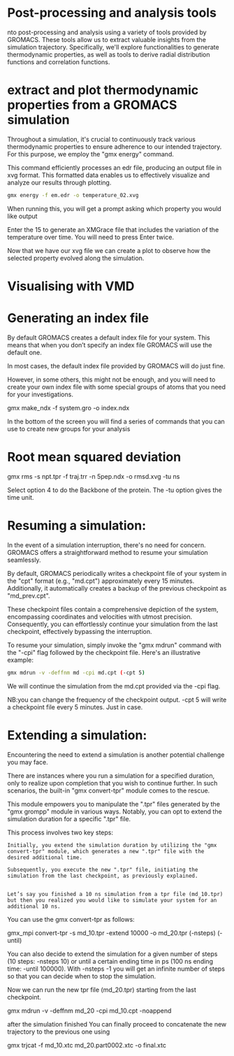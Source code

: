 # Post-processing and analysis tools

nto post-processing and analysis using a variety of tools provided by GROMACS. These tools allow us to extract valuable insights from the simulation trajectory. Specifically, we'll explore functionalities to generate thermodynamic properties, as well as tools to derive radial distribution functions and correlation functions.
# extract and plot thermodynamic properties from a GROMACS simulation

Throughout a simulation, it's crucial to continuously track various thermodynamic properties to ensure adherence to our intended trajectory. For this purpose, we employ the "gmx energy" command.

This command efficiently processes an edr file, producing an output file in xvg format. This formatted data enables us to effectively visualize and analyze our results through plotting.


```bash
gmx energy -f em.edr -o temperature_02.xvg 
```
When running this, you will get a prompt asking which property you would like output 

Enter the 15 to generate an XMGrace file that includes the variation of the temperature over time. You will need to press Enter twice.

Now that we have our xvg file we can create a plot to observe how the selected property evolved along the simulation.
# Visualising with VMD
# Generating an index file

By default GROMACS creates a default index file for your system. This means that when you don’t specify an index file GROMACS will use the default one.

In most cases, the default index file provided by GROMACS will do just fine.

However, in some others, this might not be enough, and you will need to create your own index file with some special groups of atoms that you need for your investigations.

gmx make_ndx -f system.gro -o index.ndx

In the bottom of the screen you will find a series of commands that you can use to create new groups for your analysis
# Root mean squared deviation
 gmx rms -s npt.tpr -f traj.trr -n 5pep.ndx -o rmsd.xvg -tu ns


 Select option 4 to do the Backbone of the protein. The -tu option gives the time unit.

# Resuming a simulation:

In the event of a simulation interruption, there's no need for concern. GROMACS offers a straightforward method to resume your simulation seamlessly.

By default, GROMACS periodically writes a checkpoint file of your system in the "cpt" format (e.g., "md.cpt") approximately every 15 minutes. Additionally, it automatically creates a backup of the previous checkpoint as "md_prev.cpt".

These checkpoint files contain a comprehensive depiction of the system, encompassing coordinates and velocities with utmost precision. Consequently, you can effortlessly continue your simulation from the last checkpoint, effectively bypassing the interruption.

To resume your simulation, simply invoke the "gmx mdrun" command with the "-cpi" flag followed by the checkpoint file. Here's an illustrative example:
```bash
gmx mdrun -v -deffnm md -cpi md.cpt (-cpt 5)
```

We will continue the simulation from the md.cpt provided via the -cpi flag.


NB:you can change the frequency of the checkpoint output. -cpt 5 will write a checkpoint file every 5 minutes. Just in case.


# Extending a simulation:

Encountering the need to extend a simulation is another potential challenge you may face.

There are instances where you run a simulation for a specified duration, only to realize upon completion that you wish to continue further. In such scenarios, the built-in "gmx convert-tpr" module comes to the rescue.

This module empowers you to manipulate the ".tpr" files generated by the "gmx grompp" module in various ways. Notably, you can opt to extend the simulation duration for a specific ".tpr" file.

This process involves two key steps:

    Initially, you extend the simulation duration by utilizing the "gmx convert-tpr" module, which generates a new ".tpr" file with the desired additional time.

    Subsequently, you execute the new ".tpr" file, initiating the simulation from the last checkpoint, as previously explained.


    Let’s say you finished a 10 ns simulation from a tpr file (md_10.tpr) but then you realized you would like to simulate your system for an additional 10 ns.

You can use the gmx convert-tpr as follows:


gmx_mpi convert-tpr -s md_10.tpr -extend 10000 -o md_20.tpr (-nsteps) (-until)

You can also decide to extend the simulation for a given number of steps (10 steps: -nsteps 10) or until a certain ending time in ps (100 ns ending time: -until 100000). With -nsteps -1 you will get an infinite number of steps so that you can decide when to stop the simulation.

Now we can run the new tpr file (md_20.tpr) starting from the last checkpoint.

gmx mdrun -v -deffnm md_20 -cpi md_10.cpt -noappend

after the simulation finished
You can finally proceed to concatenate the new trajectory to the previous one using

gmx trjcat -f md_10.xtc md_20.part0002.xtc -o final.xtc
